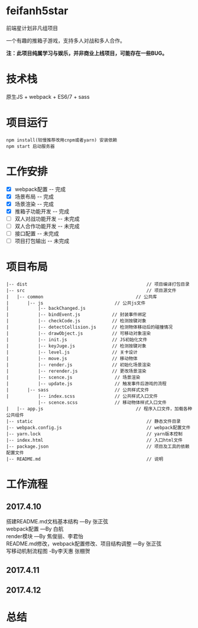 # feifanh5star
前端星计划非凡组项目


一个有趣的推箱子游戏，支持多人对战和多人合作。


__注：此项目纯属学习与娱乐，并非商业上线项目，可能存在一些BUG。__

# 技术栈
原生JS + webpack + ES6/7 + sass 

# 项目运行
```
npm install(较慢推荐改用cnpm或者yarn) 安装依赖
npm start 启动服务器

```
# 工作安排
- [x] webpack配置 -- 完成
- [x] 场景布局 -- 完成
- [x] 场景渲染 -- 完成
- [x] 推箱子功能开发 -- 完成
- [ ] 双人对战功能开发 -- 未完成
- [ ] 双人合作功能开发 -- 未完成
- [ ] 接口配置 -- 未完成
- [ ] 项目打包输出 -- 未完成

# 项目布局
```
|-- dist                                             // 项目编译打包目录
|-- src                                              // 项目源文件		
|	|-- common                                   // 公共库
|		|-- js                           // 公共js文件
|           |-- backChanged.js   
|           |-- bindEvent.js            // 封装事件绑定
|           |-- checkCode.js            // 检测按键对象
|           |-- detectCollision.js      // 检测物体移动后的碰撞情况    
|           |-- drawObject.js           // 可移动对象渲染                      
|			|-- init.js                 // JS初始化文件
|			|-- keyJuge.js              // 检测按键对象
|           |-- level.js                // 关卡设计
|           |-- move.js                 // 移动物体
|			|-- render.js               // 初始化场景渲染
|			|-- rerender.js             // 更改场景渲染
|			|-- scence.js                // 场景渲染        
| 			|-- update.js                // 触发事件后游戏的流程
|		|-- sass                         // 公共样式文件
|			|-- index.scss               // 公共样式入口文件
            |-- scence.scss              // 移动物体样式入口文件
|	|-- app.js                                   // 程序入口文件，加载各种公共组件
|-- static                                           // 静态文件目录
|-- webpack.config.js                                // webpack配置文件
|-- yarn.lock                                        // yarn版本控制
|-- index.html                                       // 入口html文件
|-- package.json                                     // 项目及工具的依赖配置文件
|-- README.md                                        // 说明

```

# 工作流程

## 2017.4.10
搭建README.md文档基本结构		—By 张正弦  
webpack配置		—By 白航  
render模块		—By 焦俊丽、李君怡  
README.md修改，webpack配置修改、项目结构调整		—By 张正弦  
写移动机制流程图         -By李天惠 张棚贺
## 2017.4.11

## 2017.4.12

# 总结
